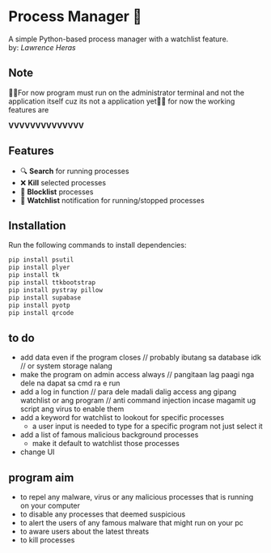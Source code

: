 # Process Manager 🚀  
A simple Python-based process manager with a watchlist feature.  
by: *Lawrence Heras*

## Note
🤷‍♂️For now program must run on the administrator terminal and not the application itself cuz its not a application yet🤷‍♂️
for now the working features are

****VVVVVVVVVVVVVV****
## Features  
- 🔍 **Search** for running processes  
- ❌ **Kill** selected processes  
- 🚫 **Blocklist** processes  
- 👀 **Watchlist** notification for running/stopped processes  

## Installation  
Run the following commands to install dependencies:  

```sh
pip install psutil  
pip install plyer  
pip install tk  
pip install ttkbootstrap  
pip install pystray pillow  
pip install supabase  
pip install pyotp  
pip install qrcode
```
## to do

- add data even if the program closes
	// probably ibutang sa database idk
	// or system storage nalang
- make the program on admin access always
	// pangitaan lag paagi nga dele na dapat sa cmd ra e run
- add a log in function
	// para dele madali dalig access ang gipang watchlist or ang program
	// anti command injection incase magamit ug script ang virus to enable them
- add a keyword for watchlist to lookout for specific processes
	- a user input is needed to type for a specific program not just select it
- add a list of famous malicious background processes 
	- make it default to watchlist those processes
- change UI



## program aim


* to repel any malware, virus or any malicious processes that is running on your computer
* to disable any processes that deemed suspicious
* to alert the users of any famous malware that might run on your pc
* to aware users about the latest threats
* to kill processes 
